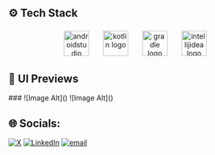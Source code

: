 ###
<h2 align="left">⚙️ Tech Stack</h2>

###

<div align="center">
  <img src="https://cdn.jsdelivr.net/gh/devicons/devicon/icons/androidstudio/androidstudio-original.svg" height="50" alt="androidstudio logo"  />
  <img width="20" />
  <img src="https://skillicons.dev/icons?i=kotlin" height="50" alt="kotlin logo"  />
  <img width="20" />
  <img src="https://skillicons.dev/icons?i=gradle" height="50" alt="gradle logo"  />
  <img width="20" />
  <img src="https://skillicons.dev/icons?i=idea" height="50" alt="intellijidea logo"  />
</div>

###

<h2 align="left">📸 UI Previews</h2>
###
![Image Alt]()
![Image Alt]()

###

## 🌐 Socials:
[![X](https://img.shields.io/badge/X-black.svg?logo=X&logoColor=white)](https://x.com/akshitrajput_) [![LinkedIn](https://img.shields.io/badge/LinkedIn-%230077B5.svg?logo=linkedin&logoColor=white)](https://linkedin.com/in/akshitrajput) [![email](https://img.shields.io/badge/Email-D14836?logo=gmail&logoColor=white)](mailto:rajput.akshit0810@gmail.com) 
